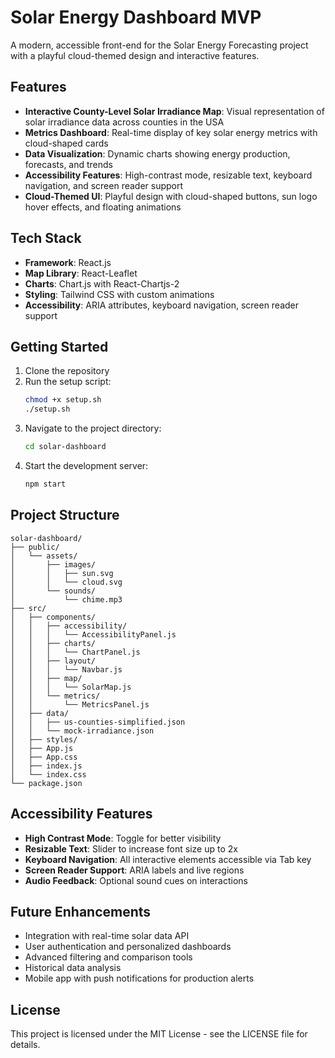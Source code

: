 # Solar Energy Dashboard MVP

A modern, accessible front-end for the Solar Energy Forecasting project with a playful cloud-themed design and interactive features.

## Features

- **Interactive County-Level Solar Irradiance Map**: Visual representation of solar irradiance data across counties in the USA
- **Metrics Dashboard**: Real-time display of key solar energy metrics with cloud-shaped cards
- **Data Visualization**: Dynamic charts showing energy production, forecasts, and trends
- **Accessibility Features**: High-contrast mode, resizable text, keyboard navigation, and screen reader support
- **Cloud-Themed UI**: Playful design with cloud-shaped buttons, sun logo hover effects, and floating animations

## Tech Stack

- **Framework**: React.js
- **Map Library**: React-Leaflet
- **Charts**: Chart.js with React-Chartjs-2
- **Styling**: Tailwind CSS with custom animations
- **Accessibility**: ARIA attributes, keyboard navigation, screen reader support

## Getting Started

1. Clone the repository
2. Run the setup script:
   ```bash
   chmod +x setup.sh
   ./setup.sh
   ```
3. Navigate to the project directory:
   ```bash
   cd solar-dashboard
   ```
4. Start the development server:
   ```bash
   npm start
   ```

## Project Structure

```
solar-dashboard/
├── public/
│   └── assets/
│       ├── images/
│       │   ├── sun.svg
│       │   └── cloud.svg
│       └── sounds/
│           └── chime.mp3
├── src/
│   ├── components/
│   │   ├── accessibility/
│   │   │   └── AccessibilityPanel.js
│   │   ├── charts/
│   │   │   └── ChartPanel.js
│   │   ├── layout/
│   │   │   └── Navbar.js
│   │   ├── map/
│   │   │   └── SolarMap.js
│   │   └── metrics/
│   │       └── MetricsPanel.js
│   ├── data/
│   │   ├── us-counties-simplified.json
│   │   └── mock-irradiance.json
│   ├── styles/
│   ├── App.js
│   ├── App.css
│   ├── index.js
│   └── index.css
└── package.json
```

## Accessibility Features

- **High Contrast Mode**: Toggle for better visibility
- **Resizable Text**: Slider to increase font size up to 2x
- **Keyboard Navigation**: All interactive elements accessible via Tab key
- **Screen Reader Support**: ARIA labels and live regions
- **Audio Feedback**: Optional sound cues on interactions

## Future Enhancements

- Integration with real-time solar data API
- User authentication and personalized dashboards
- Advanced filtering and comparison tools
- Historical data analysis
- Mobile app with push notifications for production alerts

## License

This project is licensed under the MIT License - see the LICENSE file for details.